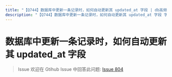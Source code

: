 ```yaml
---
title: "【Q744】数据库中更新一条记录时，如何自动更新其 updated_at 字段 | db高频面试题"
description: "【Q744】数据库中更新一条记录时，如何自动更新其 updated_at 字段 字节跳动面试题、阿里腾讯面试题、美团小米面试题。"
---
```


# 数据库中更新一条记录时，如何自动更新其 updated_at 字段

> Issue
> 欢迎在 Gtihub Issue 中回答此问题: [Issue 804](https://github.com/shfshanyue/Daily-Question/issues/804)
